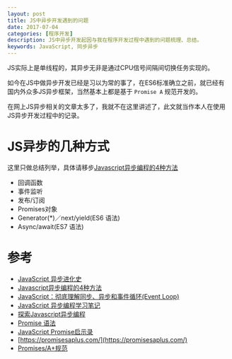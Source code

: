 ```yaml
---
layout: post
title: JS中异步开发遇到的问题
date: 2017-07-04
categories: [程序开发]
description: JS中异步开发起因与我在程序开发过程中遇到的问题梳理、总结。
keywords: JavaScript, 同步异步
---
```


JS实际上是单线程的，其异步无非是通过CPU信号间隔间切换任务实现的。

如今在JS中做异步开发已经是习以为常的事了，在ES6标准确立之前，就已经有国内外众多JS异步框架，当然基本上都是基于 `Promise A` 规范开发的。

在网上JS异步相关的文章太多了，我就不在这里讲述了，此文就当作本人在使用JS异步开发过程中的记录。

# JS异步的几种方式

这里只做总结列举，具体请移步[Javascript异步编程的4种方法][js-asnyc-4-types]

* 回调函数
* 事件监听
* 发布/订阅
* Promises对象
* Generator(*)／next/yield(ES6 语法)
* Async/await(ES7 语法)


# 参考

* [JavaScript 异步进化史](http://div.io/topic/1802)
* [Javascript异步编程的4种方法][js-asnyc-4-types]
* [JavaScript：彻底理解同步、异步和事件循环(Event Loop)](https://segmentfault.com/a/1190000004322358)
* [JavaScript 异步编程学习笔记](https://github.com/riskers/blog/issues/22)
* [探索Javascript异步编程](http://web.jobbole.com/82291/)
* [Promise 语法](https://developer.mozilla.org/zh-CN/docs/Web/JavaScript/Reference/Global_Objects/Promise)
* [JavaScript Promise启示录](http://www.csdn.net/article/2014-05-28/2819979-JavaScript-Promise)
* [https://promisesaplus.com/](https://promisesaplus.com/)
* [Promises/A+规范](http://www.ituring.com.cn/article/66566)



[js-asnyc-4-types]:http://www.ruanyifeng.com/blog/2012/12/asynchronous＿javascript.html
